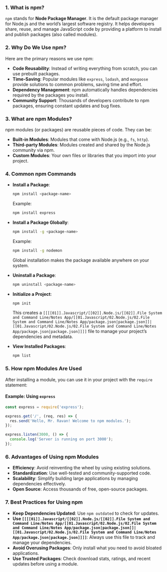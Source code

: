 ### 1. **What is npm?**

`npm` stands for **Node Package Manager**. It is the default package manager for Node.js and the world’s largest software registry. It helps developers share, reuse, and manage JavaScript code by providing a platform to install and publish packages (also called modules).

### 2. **Why Do We Use npm?**

Here are the primary reasons we use npm:

- **Code Reusability**: Instead of writing everything from scratch, you can use prebuilt packages.
- **Time-Saving**: Popular modules like `express`, `lodash`, and `mongoose` provide solutions to common problems, saving time and effort.
- **Dependency Management**: npm automatically handles dependencies required by the packages you install.
- **Community Support**: Thousands of developers contribute to npm packages, ensuring constant updates and bug fixes.

### 3. **What are npm Modules?**

npm modules (or packages) are reusable pieces of code. They can be:

- **Built-in Modules**: Modules that come with Node.js (e.g., `fs`, `http`).
- **Third-party Modules**: Modules created and shared by the Node.js community via npm.
- **Custom Modules**: Your own files or libraries that you import into your project.

### 4. **Common npm Commands**

- **Install a Package**:
    
    ```bash
    npm install <package-name>
    ```
    
    Example:
    
    ```bash
    npm install express
    ```
    
- **Install a Package Globally**:
    
    ```bash
    npm install -g <package-name>
    ```
    
    Example:
    
    ```bash
    npm install -g nodemon
    ```
    
    Global installation makes the package available anywhere on your system.
    
- **Uninstall a Package**:
    
    ```bash
    npm uninstall <package-name>
    ```
    
- **Initialize a Project**:
    
    ```bash
    npm init
    ```
    
    This creates a `[[[[01]].Javascript/[[02]].Node.js/[[02]].File System and Command Line/Notes App/[[01.Javascript/02.Node.js/02.File System and Command Line/Notes App/package.json|package.json]]|[[01.Javascript/02.Node.js/02.File System and Command Line/Notes App/package.json|package.json]]]]` file to manage your project’s dependencies and metadata.
    
- **View Installed Packages**:
    
    ```bash
    npm list
    ```
    

### 5. **How npm Modules Are Used**

After installing a module, you can use it in your project with the `require` statement:

#### Example: Using `express`

```javascript
const express = require('express');

express.get('/', (req, res) => {
  res.send('Hello, Mr. Ravan! Welcome to npm modules.');
});

express.listen(3000, () => {
  console.log('Server is running on port 3000');
});
```

### 6. **Advantages of Using npm Modules**

- **Efficiency**: Avoid reinventing the wheel by using existing solutions.
- **Standardization**: Use well-tested and community-supported code.
- **Scalability**: Simplify building large applications by managing dependencies effectively.
- **Open Source**: Access thousands of free, open-source packages.

### 7. **Best Practices for Using npm**

- **Keep Dependencies Updated**: Use `npm outdated` to check for updates.
- **Use `[[[[01]].Javascript/[[02]].Node.js/[[02]].File System and Command Line/Notes App/[[01.Javascript/02.Node.js/02.File System and Command Line/Notes App/package.json|package.json]]|[[01.Javascript/02.Node.js/02.File System and Command Line/Notes App/package.json|package.json]]]]`**: Always use this file to track and manage your dependencies.
- **Avoid Overusing Packages**: Only install what you need to avoid bloated applications.
- **Use Trusted Packages**: Check download stats, ratings, and recent updates before using a module.

